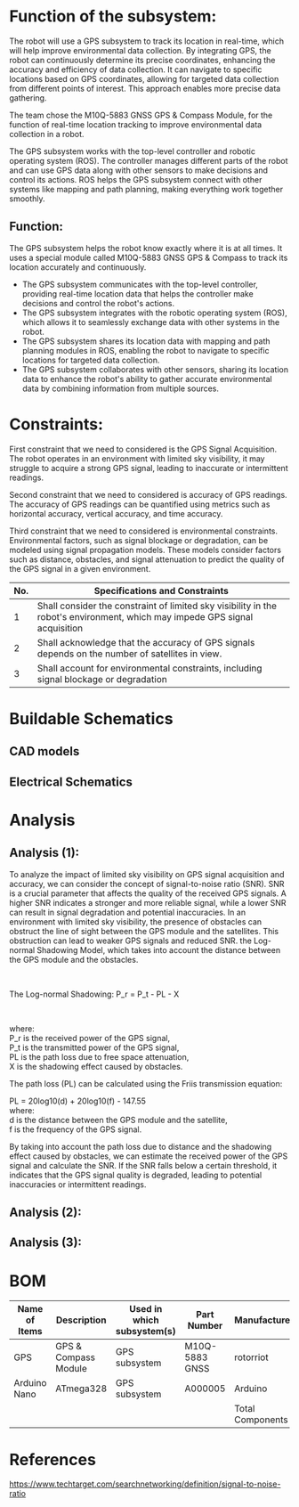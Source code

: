 # Function of the subsystem:

The robot will use a GPS subsystem to track its location in real-time, which will help improve environmental data collection. By integrating GPS, the robot can continuously determine its precise coordinates, enhancing the accuracy and efficiency of data collection. It can navigate to specific locations based on GPS coordinates, allowing for targeted data collection from different points of interest. This approach enables more precise data gathering.

The team chose the M10Q-5883 GNSS GPS & Compass Module, for the function of real-time location tracking to improve environmental data collection in a robot.

The GPS subsystem works with the top-level controller and robotic operating system (ROS). The controller manages different parts of the robot and can use GPS data along with other sensors to make decisions and control its actions. ROS helps the GPS subsystem connect with other systems like mapping and path planning, making everything work together smoothly.

## Function:
The GPS subsystem helps the robot know exactly where it is at all times. It uses a special module called M10Q-5883 GNSS GPS & Compass to track its location accurately and continuously.

- The GPS subsystem communicates with the top-level controller, providing real-time location data that helps the controller make decisions and control the robot's actions.
- The GPS subsystem integrates with the robotic operating system (ROS), which allows it to seamlessly exchange data with other systems in the robot.
- The GPS subsystem shares its location data with mapping and path planning modules in ROS, enabling the robot to navigate to specific locations for targeted data collection.
- The GPS subsystem collaborates with other sensors, sharing its location data to enhance the robot's ability to gather accurate environmental data by combining information from multiple sources.

# Constraints:
First constraint that we need to considered is the GPS Signal Acquisition. The robot operates in an environment with limited sky visibility, it may struggle to acquire a strong GPS signal, leading to inaccurate or intermittent readings.

Second constraint that we need to considered is accuracy of GPS readings. The accuracy of GPS readings can be quantified using metrics such as horizontal accuracy, vertical accuracy, and time accuracy. 

Third constraint that we need to considered is environmental constraints. Environmental factors, such as signal blockage or degradation, can be modeled using signal propagation models. These models consider factors such as distance, obstacles, and signal attenuation to predict the quality of the GPS signal in a given environment.

| No.|  Specifications and Constraints                                                                                             | 
| ---|---                                                                                                                          |        
| 1  |Shall consider the constraint of limited sky visibility in the robot's environment, which may impede GPS signal acquisition  | 
| 2  |Shall acknowledge that the accuracy of GPS signals depends on the number of satellites in view.                              |
| 3  |Shall account for environmental constraints, including signal blockage or degradation                                        | 


# Buildable Schematics
## CAD models
## Electrical Schematics

# Analysis 
## Analysis (1): 
To analyze the impact of limited sky visibility on GPS signal acquisition and accuracy, we can consider the concept of signal-to-noise ratio (SNR). SNR is a crucial parameter that affects the quality of the received GPS signals. A higher SNR indicates a stronger and more reliable signal, while a lower SNR can result in signal degradation and potential inaccuracies. In an environment with limited sky visibility, the presence of obstacles  can obstruct the line of sight between the GPS module and the satellites. This obstruction can lead to weaker GPS signals and reduced SNR. the Log-normal Shadowing Model, which takes into account the distance between the GPS module and the obstacles.

<br>

The Log-normal Shadowing: P_r = P_t - PL - X

<br>

where: <br>
P_r is the received power of the GPS signal, 
<br>
P_t is the transmitted power of the GPS signal, 
<br>
PL is the path loss due to free space attenuation, 
<br>
X is the shadowing effect caused by obstacles. 
<br>

The path loss (PL) can be calculated using the Friis transmission equation: 
<br>

PL = 20log10(d) + 20log10(f) - 147.55 
<br>
where: 
<br>
d is the distance between the GPS module and the satellite, 
<br>
f is the frequency of the GPS signal. 
<br>

By taking into account the path loss due to distance and the shadowing effect caused by obstacles, we can estimate the received power of the GPS signal and calculate the SNR. If the SNR falls below a certain threshold, it indicates that the GPS signal quality is degraded, leading to potential inaccuracies or intermittent readings. <br>

## Analysis (2): 


## Analysis (3): 


# BOM
| Name of Items |  Description        | Used in which subsystem(s) | Part Number     | Manufacturer   | Quantity | Price     | Total |
| ---           |     ---             |          ---               |      ---        |     ---        |    ---   |  ---      |  ---  |
| GPS           |GPS & Compass Module |  GPS subsystem             | M10Q-5883 GNSS  | rotorriot      |    1     |39.99$     |39.99$ |
| Arduino Nano  |ATmega328            |  GPS subsystem             | A000005         | Arduino        |    1     |24.90$     |24.90$ |
|               |                     |                            |                 |Total Components|    2     |Total Cost |64.89$ |

# References

https://www.techtarget.com/searchnetworking/definition/signal-to-noise-ratio
